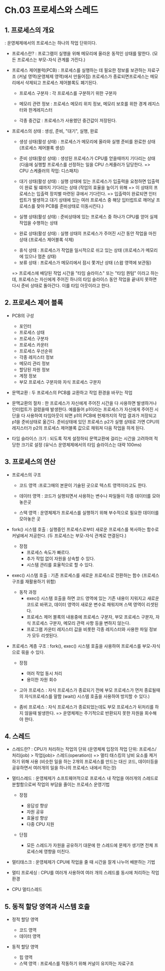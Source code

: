 # Ch.03 프로세스와 스레드

## 1. 프로세스의 개요

: 운영체제에서의 프로세스는 하나의 작업 단위이다.

- 프로세스란?
  : 프로그램이 실행을 위해 메모리에 올라온 동적인 상태를 말한다. (모든 프로세스는 부모-자식 관계를 가진다.)

- 프로세스 제어블럭(PCB)
  : 프로세스를 실행하는 데 필요한 정보를 보관하는 자료구조 (커널 영역(운영체제 영역)에서 만들어짐)
  프로세스가 종료되면프로세스는 메모리에서 삭제되고 프로세스 제어블록도 폐기된다.

  - 프로세스 구분자
    : 각 프로세스를 구분하기 위한 구분자
  
  - 메모리 관련 정보
    : 프로세스 메모리 위치 정보, 메모리 보호를 위한 경계 레지스터와 한계레지스터
  
  - 각종 중간값
    : 프로세스가 사용헸던 중간값이 저장된다.

- 프로세스의 상태
  : 생성, 준비, "대기", 실행, 완료

  - 생성 상태(활성 상태)
    : 프로세스가 메모리에 올라와 실행 준비를 완료한 상태 (프로세스 제어블록 생성)
    
  - 준비 상태(활성 상태)
    : 생성된 프로세스가 CPU를 얻을때까지 기다리는 상태 (다음에 실행할 프로세스를 선정하는 일을 CPU 스케줄러가 담당한다. => CPU 스케줄러의 작업: 디스패치)
    
  - 대기 상태(활성 상태)
    : 실행 상태에 있는 프로세스가 입출력을 요청하면 입출력이 완료 될 떄까지 기다리는 상태 (작업의 효율을 높이기 위해 => 이 상태의 프로세스는 입출력 장치별 마련된 큐에서 기다린다. => 입출력이 완료되면 인터럽트가 발생하고 대기 상태에 있는 여러 프로세스 중 해당 입터럽트로 깨어날 프로세스를 찾아 PCB를 준비상태로 이동시킨다.)
    
  - 실행 상태(활성 상태)
    : 준비상태에 있는 프로세스 중 하나가 CPU를 얻어 실제 작업을 수행하는 상태
    
  - 완료 상태(활성 상태)
    : 실행 상태의 프로세스가 주어진 시간 동안 작업을 마친 상태 (프로세스 제어블록 삭제)

  * 휴식 상태
    : 프로세스가 작업을 일시적으로 쉬고 있는 상태 (프로세스가 메모리에 있으나 멈춘 상태)
  * 보류 상태
    : 프로세스가 메모리에서 잠시 쫓겨난 상태 (스왑 영역에 보관됨)

  => 프로세스에 배당된 작업 시간을 "타임 슬라이스" 또는 "타임 퀀텀" 이라고 하는데, 프로세스는 자신에게 주어진 하나의 타임 슬라이스 동안 작업을 끝내지 못하면 다시 준비 상태로 돌아간다. 이를 타임 아웃이라고 한다.

## 2. 프로세스 제어 블록

- PCB의 구성

  - 포인터
  - 프로세스 상태
  - 프로세스 구분자
  - 프로세스 카운터
  - 프로세스 우선순위
  - 각종 레지스터 정보
  - 메모리 관리 정보
  - 할당된 자원 정보
  - 계정 정보
  - 부모 프로세스 구분자와 자식 프로세스 구분자

- 문맥교환
  : 두 프로세스의 PCB를 교환하고 작업 환경을 바꾸는 작업

- 문맥교환의 절차
  : 한 프로세스가 자신에게 주어진 시간을 다 사용하면 발생하거나 인터럽트가 걸렸을때 발생한다.
  예를들어 p1이라는 프로세스가 자신에게 주어진 시단을 다 사용하여 타임아웃이 되면 p1의 PCB에 현재까지의 작업 결과가 저장되고 p1을 준비상태로 옮긴다. 준비상태에 있던 프로세스 p2가 실행 상태로 가면 CPU의 레지스터가 p2의 프로세스 제어블록 값으로 채워져 다음 작업을 하게 된다.

- 타임 슬라이스 크기
  : 되도록 작게 설정하되 문맥교환에 걸리는 시간을 고려하여 적당한 크기로 설정 (유닉스 운영체제에서의 타임 슬라이스는 대략 100ms)

## 3. 프로세스의 연산

- 프로세스의 구조

  - 코드 영역
    :프로그매의 본문이 기술된 곳으로 텍스트 영역이라고도 한다.
    
  - 데이터 영역
    : 코드가 실행되면서 사용하는 변수나 파일들이 각종 데이터를 모아놓은곳
    
  - 스택 영역
    : 운영체제가 프로세스를 실행하기 위해 부수적으로 필요한 데이터를 모아놓은 곳

- fork() 시스템 호출
  : 실행중인 프로세스로부터 새로운 프로세스를 복사하는 함수로 커널에서 저공한다. (두 프로세스는 부모-자식 관계로 연결된다.)

  - 장점
    - 프로세스 속도가 빠르다.
    - 추가 작업 없이 자원을 상속할 수 있다.
    - 시스템 관리를 효율적으로 할 수 있다.

- exec() 시스템 호출
  : 기존 프로세스를 새로운 프로세스로 전환하는 함수 (프로세스 구조를 재활용하기 위함)

  - 동작 과정
    - exec() 시스템 호출을 하면 코드 영역에 있는 기존 내용이 지워지고 새로운 코드로 바뀌고, 데이터 영역이 새로운 변수로 채워지며 스택 영역이 리셋된다.
    - 프로세스 제어 블록의 내용중에 프로세스 구분자, 부모 프로세스 구분자, 자식 프로세스 구분자, 메모리 관력 사항 등을 변하지 않는다.
    - 프로그램 카운터 레지스터 값을 비롯한 각종 레지스터와 사용한 파일 정보가 모두 리셋된다.

- 프로세스 계층 구조
  : fork(), exec() 시스템 호출을 사용하여 프로세스를 부모-자식으로 묶을 수 있다.

  - 장점

    - 여러 작업 동시 처리
    - 용이한 자원 회수

  - 고아 프로세스
    : 자식 프로세스가 종료되기 전에 부모 프로세스가 먼저 종료될때의 자식프로세스를 말함 (wait() 시스템 호출을 사용하여 방지할 수 있다.)
  - 좀비 프로세스
    : 자식 프로세스가 종료되었는데도 부모 프로세스가 뒤처리를 하지 않을때 발생한다. => 운영체제는 주기적으로 반환되지 못한 자원을 회수해야 한다.

## 4. 스레드

- 스레드란?
  : CPU가 처리하는 작업의 단위 (운영체제 입장의 작업 단위: 프로세스/ 처리(job) > 작업(job)> 스레드(operation))
  => 멀티 태스킹의 낭비 요소를 제거하기 위해 사용 (비슷한 일을 하는 2개의 프로세스를 만드는 대신 코드, 데이터등을 공유하면서 여러개의 일을 하나의 프로세스 내에서 하는것)

- 멀티스레드
  : 운영체제가 소프트웨어적으로 프로세스 내 작업을 여러개의 스레드로 분할함으로써 작업의 부담을 줄이는 프로세스 운영기법

  - 장점
    - 응답성 향상
    - 자원 공유
    - 효율성 향상
    - 다중 CPU 지원

  - 단점
    - 모든 스레드가 자원을 공유하기 대문에 한 스레드에 문제가 생기면 전체 프로세스에 영향을 미친다.

- 멀티태스크
  : 운영체제가 CPU에 작업을 줄 때 시간을 잘게 나누어 배분하는 기법

- 멀티 프로세싱
  : CPU를 여러개 사용하여 여러 개의 스레드를 동시에 처리하는 작업 환경

- CPU 멀티스레드

## 5. 동적 할당 영역과 시스템 호출

- 정적 할당 영역

  - 코드 영역
  - 데이터 영역

- 동적 할당 영역

  - 힙 영역
  - 스택 영역
    : 프로세스를 작동하기 위해 커널이 유지하는 자료구조
